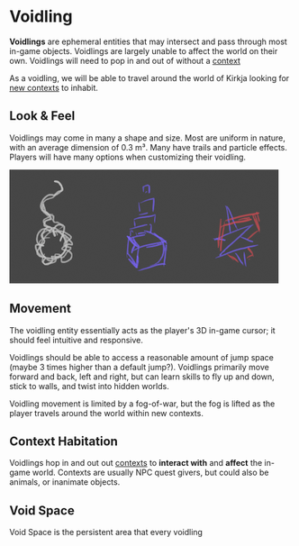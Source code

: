# Voidling

**Voidlings** are ephemeral entities that may intersect and pass through most in-game objects. Voidlings are largely unable to affect the world on their own. Voidlings will need to pop in and out of  without a [context](../Context)  

As a voidling, we will be able to travel around the world of Kirkja looking for [new contexts](../Context) to inhabit.


## Look & Feel
Voidlings may come in many a shape and size. Most are uniform in nature, with an average dimension of 0.3 m³. Many have trails and particle effects. Players will have many options when customizing their voidling.

![voidling skins](README/voidlings.png)

## Movement
The voidling entity essentially acts as the player's 3D in-game cursor; it should feel intuitive and responsive.

Voidlings should be able to access a reasonable amount of jump space (maybe 3 times higher than a default jump?). Voidlings primarily move forward and back, left and right, but can learn skills to fly up and down, stick to walls, and twist into hidden worlds.

Voidling movement is limited by a fog-of-war, but the fog is lifted as the player travels around the world within new contexts.

## Context Habitation
Voidlings hop in and out out [contexts](../Context) to **interact with** and **affect** the in-game world. Contexts are usually NPC quest givers, but could also be animals, or inanimate objects.

## Void Space
Void Space is the persistent area that every voidling
